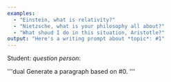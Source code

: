 ```yaml
---
examples:
  - "Einstein, what is relativity?"
  - "Nietzsche, what is your philosophy all about?"
  - "What shoud I do in this situation, Aristotle?"
output: "Here's a writing prompt about *topic*: #1"
---
```


Student: *question*
*person*:

'''dual
Generate a paragraph based on #0.
'''